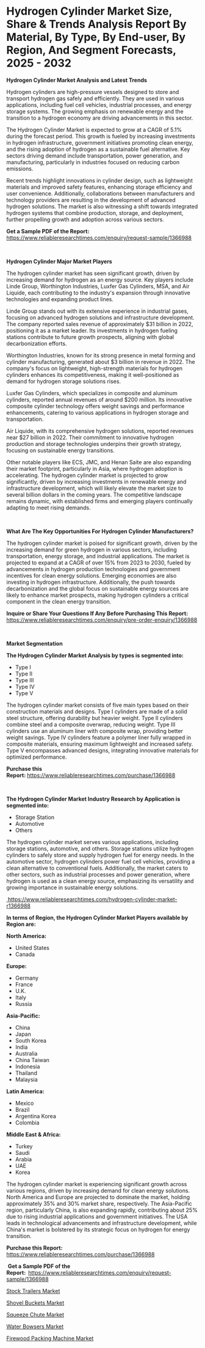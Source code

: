 <p><h1>Hydrogen Cylinder Market Size, Share & Trends Analysis Report By Material, By Type, By End-user, By Region, And Segment Forecasts, 2025 - 2032</h1></p><p><strong>Hydrogen Cylinder Market Analysis and Latest Trends</strong></p>
<p><p>Hydrogen cylinders are high-pressure vessels designed to store and transport hydrogen gas safely and efficiently. They are used in various applications, including fuel cell vehicles, industrial processes, and energy storage systems. The growing emphasis on renewable energy and the transition to a hydrogen economy are driving advancements in this sector.</p><p>The Hydrogen Cylinder Market is expected to grow at a CAGR of 5.1% during the forecast period. This growth is fueled by increasing investments in hydrogen infrastructure, government initiatives promoting clean energy, and the rising adoption of hydrogen as a sustainable fuel alternative. Key sectors driving demand include transportation, power generation, and manufacturing, particularly in industries focused on reducing carbon emissions. </p><p>Recent trends highlight innovations in cylinder design, such as lightweight materials and improved safety features, enhancing storage efficiency and user convenience. Additionally, collaborations between manufacturers and technology providers are resulting in the development of advanced hydrogen solutions. The market is also witnessing a shift towards integrated hydrogen systems that combine production, storage, and deployment, further propelling growth and adoption across various sectors.</p></p>
<p><strong>Get a Sample PDF of the Report:&nbsp;</strong> <a href="https://www.reliableresearchtimes.com/enquiry/request-sample/1366988?utm_campaign=3346&utm_medium=2&utm_source=Github&utm_content=ia&utm_term=22032025&utm_id=hydrogen-cylinder">https://www.reliableresearchtimes.com/enquiry/request-sample/1366988</a></p>
<p>&nbsp;</p>
<p><strong>Hydrogen Cylinder Major Market Players</strong></p>
<p><p>The hydrogen cylinder market has seen significant growth, driven by increasing demand for hydrogen as an energy source. Key players include Linde Group, Worthington Industries, Luxfer Gas Cylinders, MSA, and Air Liquide, each contributing to the industry's expansion through innovative technologies and expanding product lines.</p><p>Linde Group stands out with its extensive experience in industrial gases, focusing on advanced hydrogen solutions and infrastructure development. The company reported sales revenue of approximately $31 billion in 2022, positioning it as a market leader. Its investments in hydrogen fueling stations contribute to future growth prospects, aligning with global decarbonization efforts.</p><p>Worthington Industries, known for its strong presence in metal forming and cylinder manufacturing, generated about $3 billion in revenue in 2022. The company's focus on lightweight, high-strength materials for hydrogen cylinders enhances its competitiveness, making it well-positioned as demand for hydrogen storage solutions rises.</p><p>Luxfer Gas Cylinders, which specializes in composite and aluminum cylinders, reported annual revenues of around $200 million. Its innovative composite cylinder technology offers weight savings and performance enhancements, catering to various applications in hydrogen storage and transportation.</p><p>Air Liquide, with its comprehensive hydrogen solutions, reported revenues near $27 billion in 2022. Their commitment to innovative hydrogen production and storage technologies underpins their growth strategy, focusing on sustainable energy transitions.</p><p>Other notable players like ECS, JMC, and Henan Saite are also expanding their market footprint, particularly in Asia, where hydrogen adoption is accelerating. The hydrogen cylinder market is projected to grow significantly, driven by increasing investments in renewable energy and infrastructure development, which will likely elevate the market size to several billion dollars in the coming years. The competitive landscape remains dynamic, with established firms and emerging players continually adapting to meet rising demands.</p></p>
<p>&nbsp;</p>
<p><strong>What Are The Key Opportunities For Hydrogen Cylinder Manufacturers?</strong></p>
<p><p>The hydrogen cylinder market is poised for significant growth, driven by the increasing demand for green hydrogen in various sectors, including transportation, energy storage, and industrial applications. The market is projected to expand at a CAGR of over 15% from 2023 to 2030, fueled by advancements in hydrogen production technologies and government incentives for clean energy solutions. Emerging economies are also investing in hydrogen infrastructure. Additionally, the push towards decarbonization and the global focus on sustainable energy sources are likely to enhance market prospects, making hydrogen cylinders a critical component in the clean energy transition.</p></p>
<p><strong>Inquire or Share Your Questions If Any Before Purchasing This Report:</strong> <a href="https://www.reliableresearchtimes.com/enquiry/pre-order-enquiry/1366988?utm_campaign=3346&utm_medium=2&utm_source=Github&utm_content=ia&utm_term=22032025&utm_id=hydrogen-cylinder">https://www.reliableresearchtimes.com/enquiry/pre-order-enquiry/1366988</a></p>
<p>&nbsp;</p>
<p><strong>Market Segmentation</strong></p>
<p><strong>The Hydrogen Cylinder Market Analysis by types is segmented into:</strong></p>
<p><ul><li>Type I</li><li>Type II</li><li>Type III</li><li>Type IV</li><li>Type V</li></ul></p>
<p><p>The hydrogen cylinder market consists of five main types based on their construction materials and designs. Type I cylinders are made of a solid steel structure, offering durability but heavier weight. Type II cylinders combine steel and a composite overwrap, reducing weight. Type III cylinders use an aluminum liner with composite wrap, providing better weight savings. Type IV cylinders feature a polymer liner fully wrapped in composite materials, ensuring maximum lightweight and increased safety. Type V encompasses advanced designs, integrating innovative materials for optimized performance.</p></p>
<p><strong>Purchase this Report:&nbsp;</strong><a href="https://www.reliableresearchtimes.com/purchase/1366988?utm_campaign=3346&utm_medium=2&utm_source=Github&utm_content=ia&utm_term=22032025&utm_id=hydrogen-cylinder">https://www.reliableresearchtimes.com/purchase/1366988</a></p>
<p>&nbsp;</p>
<p><strong>The Hydrogen Cylinder Market Industry Research by Application is segmented into:</strong></p>
<p><ul><li>Storage Station</li><li>Automotive</li><li>Others</li></ul></p>
<p><p>The hydrogen cylinder market serves various applications, including storage stations, automotive, and others. Storage stations utilize hydrogen cylinders to safely store and supply hydrogen fuel for energy needs. In the automotive sector, hydrogen cylinders power fuel cell vehicles, providing a clean alternative to conventional fuels. Additionally, the market caters to other sectors, such as industrial processes and power generation, where hydrogen is used as a clean energy source, emphasizing its versatility and growing importance in sustainable energy solutions.</p></p>
<p><a href="https://www.reliableresearchtimes.com/hydrogen-cylinder-market-r1366988?utm_campaign=3346&utm_medium=2&utm_source=Github&utm_content=ia&utm_term=22032025&utm_id=hydrogen-cylinder">&nbsp;https://www.reliableresearchtimes.com/hydrogen-cylinder-market-r1366988</a></p>
<p><strong>In terms of Region, the Hydrogen Cylinder Market Players available by Region are:</strong></p>
<p>
    <p> <strong> North America: </strong>
        <ul>
            <li>United States</li>
            <li>Canada</li>
        </ul>
        </p> 
    <p> <strong> Europe: </strong>
        <ul>
            <li>Germany</li>
            <li>France</li>
            <li>U.K.</li>
            <li>Italy</li>
            <li>Russia</li>
        </ul>
        </p> 
    <p> <strong> Asia-Pacific: </strong>
        <ul>
            <li>China</li>
            <li>Japan</li>
            <li>South Korea</li>
            <li>India</li>
            <li>Australia</li>
            <li>China Taiwan</li>
            <li>Indonesia</li>
            <li>Thailand</li>
            <li>Malaysia</li>
        </ul>
        </p> 
    <p> <strong> Latin America: </strong>
        <ul>
            <li>Mexico</li>
            <li>Brazil</li>
            <li>Argentina Korea</li>
            <li>Colombia</li>
        </ul>
        </p> 
    <p> <strong> Middle East & Africa: </strong>
        <ul>
            <li>Turkey</li>
            <li>Saudi</li>
            <li>Arabia</li>
            <li>UAE</li>
            <li>Korea</li>
        </ul>
    </p>
    </p>
<p><p>The hydrogen cylinder market is experiencing significant growth across various regions, driven by increasing demand for clean energy solutions. North America and Europe are projected to dominate the market, holding approximately 35% and 30% market share, respectively. The Asia-Pacific region, particularly China, is also expanding rapidly, contributing about 25% due to rising industrial applications and government initiatives. The USA leads in technological advancements and infrastructure development, while China's market is bolstered by its strategic focus on hydrogen for energy transition.</p></p>
<p><strong>Purchase this Report: </strong><a href="https://www.reliableresearchtimes.com/purchase/1366988?utm_campaign=3346&utm_medium=2&utm_source=Github&utm_content=ia&utm_term=22032025&utm_id=hydrogen-cylinder">https://www.reliableresearchtimes.com/purchase/1366988</a></p>
<p>&nbsp;<strong>Get a Sample PDF of the Report:&nbsp;&nbsp;</strong><a href="https://www.reliableresearchtimes.com/enquiry/request-sample/1366988?utm_campaign=3346&utm_medium=2&utm_source=Github&utm_content=ia&utm_term=22032025&utm_id=hydrogen-cylinder">https://www.reliableresearchtimes.com/enquiry/request-sample/1366988</a></p>
<p><strong></strong></p>
<p><p><a href="https://www.linkedin.com/pulse/competitive-landscape-stock-trailers-market-analyzing-strengths-rxn8e?utm_campaign=3346&utm_medium=2&utm_source=Github&utm_content=ia&utm_term=22032025&utm_id=hydrogen-cylinder">Stock Trailers Market</a></p><p><a href="https://www.linkedin.com/pulse/future-ready-strategic-insights-global-shovel-buckets-market-at81e?utm_campaign=3346&utm_medium=2&utm_source=Github&utm_content=ia&utm_term=22032025&utm_id=hydrogen-cylinder">Shovel Buckets Market</a></p><p><a href="https://www.linkedin.com/pulse/pioneering-growth-analyzing-global-squeeze-chute-market-dynamics-t8ief?utm_campaign=3346&utm_medium=2&utm_source=Github&utm_content=ia&utm_term=22032025&utm_id=hydrogen-cylinder">Squeeze Chute Market</a></p><p><a href="https://www.linkedin.com/pulse/growth-segmentation-103-cagr-forecast-water-bowsers-gmdje?utm_campaign=3346&utm_medium=2&utm_source=Github&utm_content=ia&utm_term=22032025&utm_id=hydrogen-cylinder">Water Bowsers Market</a></p><p><a href="https://www.linkedin.com/pulse/navigating-global-firewood-packing-machine-market-from-trends-w5flf?utm_campaign=3346&utm_medium=2&utm_source=Github&utm_content=ia&utm_term=22032025&utm_id=hydrogen-cylinder">Firewood Packing Machine Market</a></p></p>